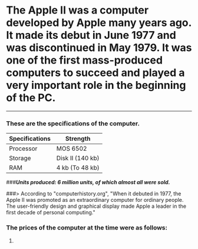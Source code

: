 # The Apple II was a computer developed by Apple many years ago. It made its debut in June 1977 and was discontinued in May 1979. It was one of the first mass-produced computers to succeed and played a very important role in the beginning of the PC.
____

### These are the specifications of the computer.

| Specifications | Strength        |
|----------------|-----------------|
|Processor       | MOS 6502        |
|Storage         | Disk II (140 kb)|
|RAM             | 4 kb (To 48 kb) |


###***Units produced: 6 million units, of which almost all were sold.***

###> According to "computerhistory.org", "When it debuted in 1977, the Apple II was promoted as an extraordinary computer for ordinary people. The user-friendly design and graphical display made Apple a leader in the first decade of personal computing."

### The prices of the computer at the time were as follows:
1. 
